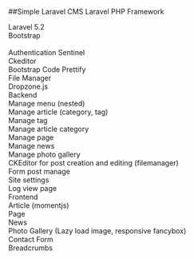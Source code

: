 ##Simple Laravel CMS 
Laravel PHP Framework

Laravel 5.2<br>
Bootstrap<br><br>
Authentication Sentinel<br>
Ckeditor<br>
Bootstrap Code Prettify<br>
File Manager<br>
Dropzone.js<br>
Backend<br>
Manage menu (nested)<br>
Manage article (category, tag)<br>
Manage tag<br>
Manage article category<br>
Manage page<br>
Manage news<br>
Manage photo gallery<br>
CKEditor for post creation and editing (filemanager)<br>
Form post manage<br>
Site settings<br>
Log view page<br>
Frontend<br>
Article (momentjs)<br>
Page<br>
News<br>
Photo Gallery (Lazy load image, responsive fancybox)<br>
Contact Form<br>
Breadcrumbs<br>
